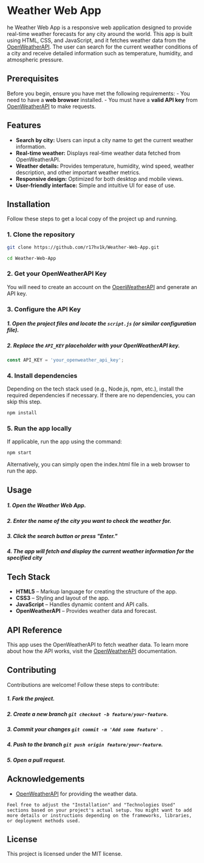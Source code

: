 # Weather Web App
he Weather Web App is a responsive web application designed to provide real-time weather forecasts for any city around the world. This app is built using HTML, CSS, and JavaScript, and it fetches weather data from the [OpenWeatherAPI](https://openweathermap.org/api). The user can search for the current weather conditions of a city and receive detailed information such as temperature, humidity, and atmospheric pressure.


## Prerequisites

Before you begin, ensure you have met the following requirements:  - You need to have a **web browser** installed. - You must have a **valid API key** from [OpenWeatherAPI](https://home.openweathermap.org/users/sign_up) to make requests.
## Features

- **Search by city:** Users can input a city name to get the current weather information.
- **Real-time weather:** Displays real-time weather data fetched from OpenWeatherAPI.
- **Weather details:** Provides temperature, humidity, wind speed, weather description, and other important weather metrics.
- **Responsive design:** Optimized for both desktop and mobile views.
- **User-friendly interface:** Simple and intuitive UI for ease of use.
## Installation

Follow these steps to get a local copy of the project up and running.

### 1. Clone the repository

```bash
git clone https://github.com/r17hv1k/Weather-Web-App.git
```
```bash
cd Weather-Web-App
```

### 2. Get your OpenWeatherAPI Key

You will need to create an account on the [OpenWeatherAPI](https://openweathermap.org/api) and generate an API key.

### 3. Configure the API Key

##### 1. Open the project files and locate the ```script.js``` (or similar configuration file).
##### 2. Replace the ```API_KEY``` placeholder with your OpenWeatherAPI key.

```js
const API_KEY = 'your_openweather_api_key';
```

### 4. Install dependencies
Depending on the tech stack used (e.g., Node.js, npm, etc.), install the required dependencies if necessary. If there are no dependencies, you can skip this step.

```bash
npm install
```

### 5. Run the app locally

If applicable, run the app using the command:

```bash
npm start
```
Alternatively, you can simply open the index.html file in a web browser to run the app.

## Usage

##### 1. Open the Weather Web App.
##### 2. Enter the name of the city you want to check the weather for.
##### 3. Click the search button or press "Enter."
##### 4. The app will fetch and display the current weather information for the specified city

## Tech Stack


* **HTML5** – Markup language for creating the structure of the app.
* **CSS3** – Styling and layout of the app.
* **JavaScript** – Handles dynamic content and API calls.
* **OpenWeatherAPI** – Provides weather data and forecast.
## API Reference

This app uses the OpenWeatherAPI to fetch weather data. To learn more about how the API works, visit the [OpenWeatherAPI](https://openweathermap.org/api) documentation.


## Contributing

Contributions are welcome! Follow these steps to contribute:

##### 1. Fork the project.
##### 2. Create a new branch ```git checkout -b feature/your-feature```.
##### 3. Commit your changes ```git commit -m 'Add some feature' ```.
##### 4. Push to the branch ```git push origin feature/your-feature```.
##### 5. Open a pull request.

## Acknowledgements

 - [OpenWeatherAPI](https://openweathermap.org/api) for providing the weather data.

```vbnet
Feel free to adjust the "Installation" and "Technologies Used" sections based on your project's actual setup. You might want to add more details or instructions depending on the frameworks, libraries, or deployment methods used.
```

## License

This project is licensed under the MIT license.
